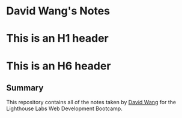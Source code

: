 # David Wang's Notes
# This is an H1 header
# This is an H6 header
## Summary 

This repository contains all of the notes taken by [David Wang](https://github.com/babu0126/lighthouse-web-notes.git) for the Lighthouse Labs Web Development Bootcamp.

